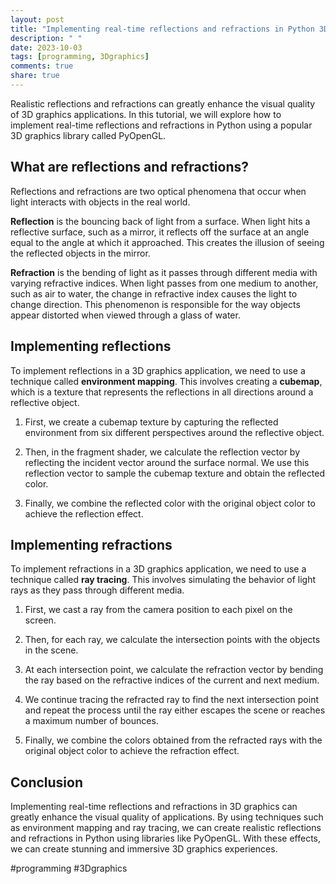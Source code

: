 ```yaml
---
layout: post
title: "Implementing real-time reflections and refractions in Python 3D graphics"
description: " "
date: 2023-10-03
tags: [programming, 3Dgraphics]
comments: true
share: true
---
```


Realistic reflections and refractions can greatly enhance the visual quality of 3D graphics applications. In this tutorial, we will explore how to implement real-time reflections and refractions in Python using a popular 3D graphics library called PyOpenGL.

## What are reflections and refractions?

Reflections and refractions are two optical phenomena that occur when light interacts with objects in the real world.

**Reflection** is the bouncing back of light from a surface. When light hits a reflective surface, such as a mirror, it reflects off the surface at an angle equal to the angle at which it approached. This creates the illusion of seeing the reflected objects in the mirror.

**Refraction** is the bending of light as it passes through different media with varying refractive indices. When light passes from one medium to another, such as air to water, the change in refractive index causes the light to change direction. This phenomenon is responsible for the way objects appear distorted when viewed through a glass of water.

## Implementing reflections

To implement reflections in a 3D graphics application, we need to use a technique called **environment mapping**. This involves creating a **cubemap**, which is a texture that represents the reflections in all directions around a reflective object.

1. First, we create a cubemap texture by capturing the reflected environment from six different perspectives around the reflective object.

2. Then, in the fragment shader, we calculate the reflection vector by reflecting the incident vector around the surface normal. We use this reflection vector to sample the cubemap texture and obtain the reflected color.

3. Finally, we combine the reflected color with the original object color to achieve the reflection effect.

## Implementing refractions

To implement refractions in a 3D graphics application, we need to use a technique called **ray tracing**. This involves simulating the behavior of light rays as they pass through different media.

1. First, we cast a ray from the camera position to each pixel on the screen.

2. Then, for each ray, we calculate the intersection points with the objects in the scene.

3. At each intersection point, we calculate the refraction vector by bending the ray based on the refractive indices of the current and next medium.

4. We continue tracing the refracted ray to find the next intersection point and repeat the process until the ray either escapes the scene or reaches a maximum number of bounces.

5. Finally, we combine the colors obtained from the refracted rays with the original object color to achieve the refraction effect.

## Conclusion

Implementing real-time reflections and refractions in 3D graphics can greatly enhance the visual quality of applications. By using techniques such as environment mapping and ray tracing, we can create realistic reflections and refractions in Python using libraries like PyOpenGL. With these effects, we can create stunning and immersive 3D graphics experiences.

#programming #3Dgraphics